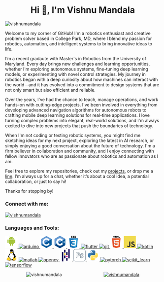 <h1 align="center">Hi 👋, I'm Vishnu Mandala</h1>
<p align="left"> <img src="https://komarev.com/ghpvc/?username=vishnumandala&label=Profile%20views&color=0e75b6&style=flat" alt="vishnumandala" /> </p>

Welcome to my corner of GitHub! I'm a robotics enthusiast and creative problem solver based in College Park, MD, where I blend my passion for robotics, automation, and intelligent systems to bring innovative ideas to life.

I’m a recent gradaute with Master's in Robotics from the University of Maryland. Every day brings new challenges and learning opportunities, whether I'm exploring autonomous systems, fine-tuning deep learning models, or experimenting with novel control strategies. My journey in robotics began with a deep curiosity about how machines can interact with the world—and it has evolved into a commitment to design systems that are not only smart but also efficient and reliable.

Over the years, I've had the chance to teach, manage operations, and work hands-on with cutting-edge projects. I've been involved in everything from developing advanced navigation algorithms for autonomous robots to crafting mobile deep learning solutions for real-time applications. I love turning complex problems into elegant, real-world solutions, and I'm always excited to dive into new projects that push the boundaries of technology.

When I'm not coding or testing robotic systems, you might find me sketching ideas for my next project, exploring the latest in AI research, or simply enjoying a good conversation about the future of technology. I'm a firm believer in collaboration and community, and I enjoy connecting with fellow innovators who are as passionate about robotics and automation as I am.

Feel free to explore my repositories, check out my [projects](https://github.com/vishnumandala?tab=repositories), or drop me a [line](mailto:vishnum@terpmail.umd.edu). I’m always up for a chat, whether it’s about a cool idea, a potential collaboration, or just to say hi!

Thanks for stopping by!

<h3 align="left">Connect with me:</h3>
<p align="left">
<a href="https://linkedin.com/in/vishnumandala" target="blank"><img align="center" src="https://raw.githubusercontent.com/rahuldkjain/github-profile-readme-generator/master/src/images/icons/Social/linked-in-alt.svg" alt="vishnumandala" height="30" width="40" />
</a>
</p>

<h3 align="left">Languages and Tools:</h3>
<p align="left"> <a href="https://developer.android.com" target="_blank" rel="noreferrer"> <img src="https://raw.githubusercontent.com/devicons/devicon/master/icons/android/android-original-wordmark.svg" alt="android" width="40" height="40"/> </a> <a href="https://www.arduino.cc/" target="_blank" rel="noreferrer"> <img src="https://cdn.worldvectorlogo.com/logos/arduino-1.svg" alt="arduino" width="40" height="40"/> </a> <a href="https://www.cprogramming.com/" target="_blank" rel="noreferrer"> <img src="https://raw.githubusercontent.com/devicons/devicon/master/icons/c/c-original.svg" alt="c" width="40" height="40"/> </a> <a href="https://www.w3schools.com/cpp/" target="_blank" rel="noreferrer"> <img src="https://raw.githubusercontent.com/devicons/devicon/master/icons/cplusplus/cplusplus-original.svg" alt="cplusplus" width="40" height="40"/> </a> <a href="https://www.w3schools.com/css/" target="_blank" rel="noreferrer"> <img src="https://raw.githubusercontent.com/devicons/devicon/master/icons/css3/css3-original-wordmark.svg" alt="css3" width="40" height="40"/> </a> <a href="https://flutter.dev" target="_blank" rel="noreferrer"> <img src="https://www.vectorlogo.zone/logos/flutterio/flutterio-icon.svg" alt="flutter" width="40" height="40"/> </a> <a href="https://git-scm.com/" target="_blank" rel="noreferrer"> <img src="https://www.vectorlogo.zone/logos/git-scm/git-scm-icon.svg" alt="git" width="40" height="40"/> </a> <a href="https://www.w3.org/html/" target="_blank" rel="noreferrer"> <img src="https://raw.githubusercontent.com/devicons/devicon/master/icons/html5/html5-original-wordmark.svg" alt="html5" width="40" height="40"/> </a> <a href="https://developer.mozilla.org/en-US/docs/Web/JavaScript" target="_blank" rel="noreferrer"> <img src="https://raw.githubusercontent.com/devicons/devicon/master/icons/javascript/javascript-original.svg" alt="javascript" width="40" height="40"/> </a> <a href="https://kotlinlang.org" target="_blank" rel="noreferrer"> <img src="https://www.vectorlogo.zone/logos/kotlinlang/kotlinlang-icon.svg" alt="kotlin" width="40" height="40"/> </a> <a href="https://www.linux.org/" target="_blank" rel="noreferrer"> <img src="https://raw.githubusercontent.com/devicons/devicon/master/icons/linux/linux-original.svg" alt="linux" width="40" height="40"/> </a> <a href="https://www.mathworks.com/" target="_blank" rel="noreferrer"> <img src="https://upload.wikimedia.org/wikipedia/commons/2/21/Matlab_Logo.png" alt="matlab" width="40" height="40"/> </a> <a href="https://opencv.org/" target="_blank" rel="noreferrer"> <img src="https://www.vectorlogo.zone/logos/opencv/opencv-icon.svg" alt="opencv" width="40" height="40"/> </a> <a href="https://pandas.pydata.org/" target="_blank" rel="noreferrer"> <img src="https://raw.githubusercontent.com/devicons/devicon/2ae2a900d2f041da66e950e4d48052658d850630/icons/pandas/pandas-original.svg" alt="pandas" width="40" height="40"/> </a> <a href="https://www.photoshop.com/en" target="_blank" rel="noreferrer"> <img src="https://raw.githubusercontent.com/devicons/devicon/master/icons/photoshop/photoshop-line.svg" alt="photoshop" width="40" height="40"/> </a> <a href="https://www.python.org" target="_blank" rel="noreferrer"> <img src="https://raw.githubusercontent.com/devicons/devicon/master/icons/python/python-original.svg" alt="python" width="40" height="40"/> </a> <a href="https://pytorch.org/" target="_blank" rel="noreferrer"> <img src="https://www.vectorlogo.zone/logos/pytorch/pytorch-icon.svg" alt="pytorch" width="40" height="40"/> </a> <a href="https://scikit-learn.org/" target="_blank" rel="noreferrer"> <img src="https://upload.wikimedia.org/wikipedia/commons/0/05/Scikit_learn_logo_small.svg" alt="scikit_learn" width="40" height="40"/> </a> <a href="https://www.tensorflow.org" target="_blank" rel="noreferrer"> <img src="https://www.vectorlogo.zone/logos/tensorflow/tensorflow-icon.svg" alt="tensorflow" width="40" height="40"/> </a> </p>

<div style="display: flex; align-items: center;">
  <div style="flex: 1; text-align: center;">
    <img src="https://github-readme-stats.vercel.app/api/top-langs?username=vishnumandala&show_icons=true&locale=en&layout=compact" alt="vishnumandala" />
  </div>
  <div style="flex: 1; text-align: center;">
    <a href="https://github.com/ryo-ma/github-profile-trophy">
      <img src="https://github-profile-trophy.vercel.app/?username=vishnumandala" alt="vishnumandala" />
    </a>
  </div>
</div>

